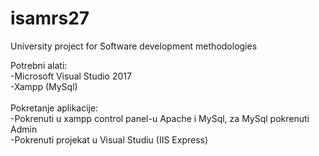 # isamrs27
University project for Software development methodologies

Potrebni alati:<br>
-Microsoft Visual Studio 2017 <br>
-Xampp (MySql) <br>
<br>
Pokretanje aplikacije:<br>
-Pokrenuti u xampp control panel-u Apache i MySql, za MySql pokrenuti Admin<br>
-Pokrenuti projekat u Visual Studiu (IIS Express)<br>
